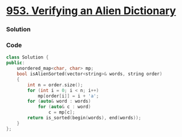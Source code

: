 # [953. Verifying an Alien Dictionary](https://leetcode.com/problems/verifying-an-alien-dictionary/)

### Solution

### Code

```cpp
class Solution {
public:
    unordered_map<char, char> mp;
    bool isAlienSorted(vector<string>& words, string order)
    {
        int n = order.size();
        for (int i = 0; i < n; i++)
            mp[order[i]] = i + 'a';
        for (auto& word : words)
            for (auto& c : word)
                c = mp[c];
        return is_sorted(begin(words), end(words));
    }
};
```
